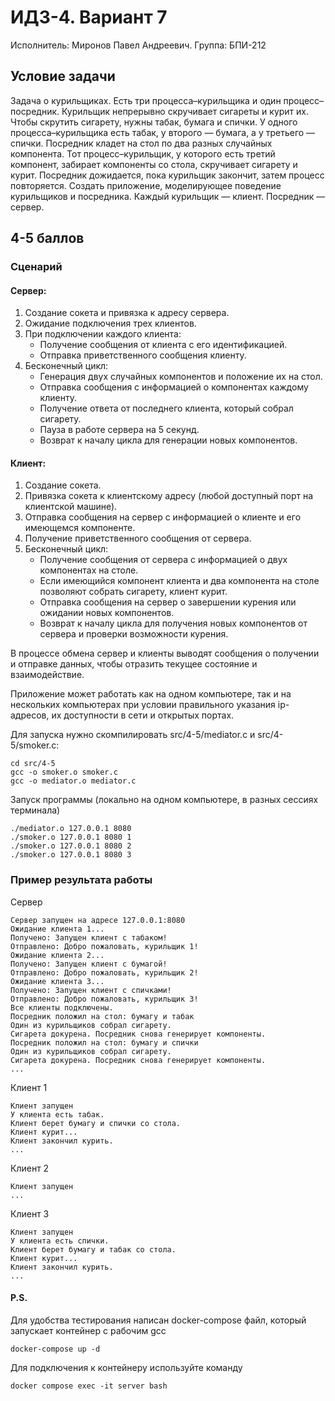 # ИДЗ-4. Вариант 7
Исполнитель: Миронов Павел Андреевич. Группа: БПИ-212
## Условие задачи
Задача о курильщиках. Есть три процесса–курильщика и один
процесс–посредник. Курильщик непрерывно скручивает сигареты
и курит их. Чтобы скрутить сигарету, нужны табак, бумага и спички. У одного процесса–курильщика есть табак, у второго — бумага, а у третьего — спички. Посредник кладет на стол по два разных случайных компонента. Тот процесс–курильщик, у которого
есть третий компонент, забирает компоненты со стола, скручивает
сигарету и курит. Посредник дожидается, пока курильщик закончит, затем процесс повторяется. Создать приложение, моделирующее поведение курильщиков и посредника. Каждый
курильщик — клиент. Посредник — сервер.
## 4-5 баллов
### Сценарий

#### Сервер:
1. Создание сокета и привязка к адресу сервера.
2. Ожидание подключения трех клиентов.
3. При подключении каждого клиента:
   - Получение сообщения от клиента с его идентификацией.
   - Отправка приветственного сообщения клиенту.
4. Бесконечный цикл:
   - Генерация двух случайных компонентов и положение их на стол.
   - Отправка сообщения с информацией о компонентах каждому клиенту.
   - Получение ответа от последнего клиента, который собрал сигарету.
   - Пауза в работе сервера на 5 секунд.
   - Возврат к началу цикла для генерации новых компонентов.

#### Клиент:
1. Создание сокета.
2. Привязка сокета к клиентскому адресу (любой доступный порт на клиентской машине).
3. Отправка сообщения на сервер с информацией о клиенте и его имеющемся компоненте.
4. Получение приветственного сообщения от сервера.
5. Бесконечный цикл:
   - Получение сообщения от сервера с информацией о двух компонентах на столе.
   - Если имеющийся компонент клиента и два компонента на столе позволяют собрать сигарету, клиент курит.
   - Отправка сообщения на сервер о завершении курения или ожидании новых компонентов.
   - Возврат к началу цикла для получения новых компонентов от сервера и проверки возможности курения.

В процессе обмена сервер и клиенты выводят сообщения о получении и отправке данных, чтобы отразить текущее состояние и взаимодействие.

Приложение может работать как на одном компьютере, так и на нескольких компьютерах при условии правильного указания ip-адресов, их доступности в сети и открытых портах.

Для запуска нужно скомпилировать src/4-5/mediator.c и src/4-5/smoker.c:
```
cd src/4-5
gcc -o smoker.o smoker.c
gcc -o mediator.o mediator.c
```

Запуск программы (локально на одном компьютере, в разных сессиях терминала)
```
./mediator.o 127.0.0.1 8080
./smoker.o 127.0.0.1 8080 1
./smoker.o 127.0.0.1 8080 2
./smoker.o 127.0.0.1 8080 3
```

### Пример результата работы
Сервер
```
Сервер запущен на адресе 127.0.0.1:8080
Ожидание клиента 1...
Получено: Запущен клиент с табаком!
Отправлено: Добро пожаловать, курильщик 1!
Ожидание клиента 2...
Получено: Запущен клиент с бумагой!
Отправлено: Добро пожаловать, курильщик 2!
Ожидание клиента 3...
Получено: Запущен клиент с спичками!
Отправлено: Добро пожаловать, курильщик 3!
Все клиенты подключены.
Посредник положил на стол: бумагу и табак
Один из курильщиков собрал сигарету.
Сигарета докурена. Посредник снова генерирует компоненты.
Посредник положил на стол: бумагу и спички
Один из курильщиков собрал сигарету.
Сигарета докурена. Посредник снова генерирует компоненты.
...
```
Клиент 1
```
Клиент запущен
У клиента есть табак.
Клиент берет бумагу и спички со стола.
Клиент курит...
Клиент закончил курить.
...
```
Клиент 2
```
Клиент запущен
...
```
Клиент 3
```
Клиент запущен
У клиента есть спички.
Клиент берет бумагу и табак со стола.
Клиент курит...
Клиент закончил курить.
...
```

#### P.S.
Для удобства тестирования написан docker-compose файл, который запускает контейнер с рабочим gcc
```
docker-compose up -d
```

Для подключения к контейнеру используйте команду
```
docker compose exec -it server bash
```